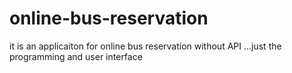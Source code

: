 # online-bus-reservation
it is an applicaiton for online bus reservation without API ...just the programming and user interface
